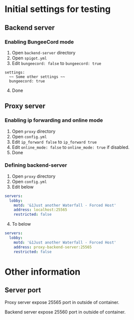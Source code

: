 # Initial settings for testing

## Backend server

### Enabling BungeeCord mode

1. Open `backend-server` directory
2. Open `spigot.yml`
3. Edit `bungeecord: false` to `bungeecord: true`
```
settings:
  ~~ Some other settings ~~
  bungeecord: true
```
4. Done

## Proxy server

### Enabling ip forwarding and online mode

1. Open `proxy` directory
2. Open `config.yml`
3. Edit `ip_forward false` to `ip_forward true`
4. Edit `online_mode: false` to `online_mode: true` if disabled.
5. Done

### Defining backend-server

1. Open `proxy` directory
2. Open `config.yml`
3. Edit below
```yaml
servers:
  lobby:
    motd: '&1Just another Waterfall - Forced Host'
    address: localhost:25565
    restricted: false
```
4. To below
```yaml
servers:
  lobby:
    motd: '&1Just another Waterfall - Forced Host'
    address: proxy-backend-server:25565
    restricted: false
```

# Other information

## Server port

Proxy server expose 25565 port in outside of container.

Backend server expose 25560 port in outside of container.